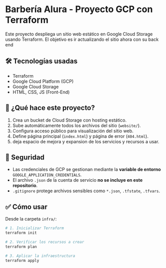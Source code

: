 # Barbería Alura - Proyecto GCP con Terraform

Este proyecto despliega un sitio web estático en Google Cloud Storage usando Terraform.
El objetivo es ir actualizando el sitio ahora con su back end 

## 🛠️ Tecnologías usadas

- Terraform
- Google Cloud Platform (GCP)
- Google Cloud Storage
- HTML, CSS, JS (Front-End)

## 🚀 ¿Qué hace este proyecto?

1. Crea un bucket de Cloud Storage con hosting estático.
2. Sube automáticamente todos los archivos del sitio (`website/`).
3. Configura acceso público para visualización del sitio web.
4. Define página principal (`index.html`) y página de error (`404.html`).
5. deja espacio de mejora y expansion de los servicios y recursos a usar.

## 🔐 Seguridad

- Las credenciales de GCP se gestionan mediante la **variable de entorno** `GOOGLE_APPLICATION_CREDENTIALS`.
- El archivo `.json` de la cuenta de servicio **no se incluye en este repositorio**.
- `.gitignore` protege archivos sensibles como `*.json`, `.tfstate`, `.tfvars`.

## ✅ Cómo usar

Desde la carpeta `infra/`:

```bash
# 1. Inicializar Terraform
terraform init

# 2. Verificar los recursos a crear
terraform plan

# 3. Aplicar la infraestructura
terraform apply
